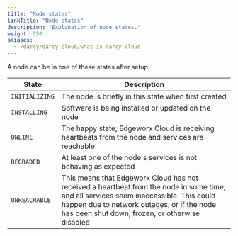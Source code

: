 ```yaml
---
title: "Node states"
linkTitle: "Node states"
description: "Explanation of node states."
weight: 550
aliases:
  - /darcy/darcy-cloud/what-is-darcy-cloud
---
```


A node can be in one of these states after setup:

| State          | Description                                                                                                                                                                                                                         |
|----------------|-------------------------------------------------------------------------------------------------------------------------------------------------------------------------------------------------------------------------------------|
| `INITIALIZING` | The node is briefly in this state when first created                                                                                                                                                                                |
| `INSTALLING`   | Software is being installed or updated on the node                                                                                                                                                                                  |
| `ONLINE`       | The happy state; Edgeworx Cloud is receiving heartbeats from the node and services are reachable                                                                                                                                       |
| `DEGRADED`     | At least one of the node's services is not behaving as expected                                                                                                                                                                     |
| `UNREACHABLE`  | This means that Edgeworx Cloud has not received a heartbeat from the node in some time, and all services seem inaccessible. This could happen due to network outages, or if the node has been shut down, frozen, or otherwise disabled |
